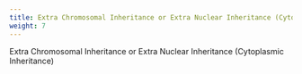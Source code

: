 ```yaml
---
title: Extra Chromosomal Inheritance or Extra Nuclear Inheritance (Cytoplasmic Inheritance)
weight: 7
---
```


Extra Chromosomal Inheritance or Extra Nuclear Inheritance (Cytoplasmic Inheritance)